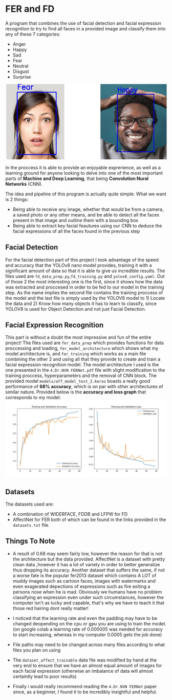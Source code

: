 # FER and FD
A program that combines the use of facial detection and facial expression recognition to try to find all faces in a provided image and classify them into any of these 7 categories:
* Anger
* Happy
* Sad
* Fear 
* Neutral
* Disgust
* Surprise
  
![faces](assets/faces.jpg)

In the proccess it is able to provide an enjoyable exprerience, as well as a learning ground for anyone looking to delve into one of the most important parts of **Machine and Deep Learning**, that being **Convolution Nural Networks** (CNN).

The idea and pipeline of this program is actually quite simple. What we want is 2 things:
* Being able to receive any image, whether that would be from a camera, a saved photo or any other means, and be able to detect all the faces present in that image and outline them with a bounding box
* Being able to extract key facial feautures using our CNN to deduce the facial expressions of all the faces found in the previous step

## Facial Detection
For the facial detection part of this project I took advantage of the speed and accuracy that the YOLOv8 nano model provides, training it with a significant amount of data so that it is able to give us incredible results.
The files used are `fd_data_prep.py`,`fd_training.py` and `yolov8_config.yaml`. Out of those 2 the most interesting one is the first, since it shows how the data was extracted and proccesed in order to be fed to our model in the training step. As the name implies the second file contains the training proccess of the model and the last file is simply used by the YOLOV8 model to 1) Locate the data and 2) Know how many objects it has to learn to classify, since YOLOV8 is used for Object Detection and not just Facial Detection. 

## Facial Expression Recognition
This part is without a doubt the most impressive and fun of the entire project! The files used are `fer_data_prep` which provides functions for data proccessing and loading, `fer_model_architecture` which shows what my model architecture is, and `fer_training` which works as a main file combining the other 2 and using all that they provide to create and train a facial expression recognition model. The model architecture I used
is the one presented in the `4.Dr.NVN FERNet.pdf` file with slight modification to the training proccess, hyperparameters and the removal of CNN block. The provided model `models/aff_model_test_2.keras` boasts a really good performance of **68% accuracy**, which is on par with other architectures of similar nature.
Provided below is the **accuracy and loss graph** that corresponds to my model:
![graph](assets/graph.jpg)

## Datasets
The datasets used are:
* A combination of WIDERFACE, FDDB and LFPW for FD
* AffectNet for FER
both of which can be found in the links provided in the `datasets.txt` file.

## Things To Note
* A result of 0.68 may seem fairly low, however the reason for that is not the architecture but the data provided. AffectNet is a dataset with pretty clean data ,however it has a lot of variety in order to better generalize thus dropping its accuracy. Another dataset that suffers the same, if not a worse fate is the popular fer2013 dataset which contains A LOT of muddy images such as cartoon faces, images with watermarks and even exagerated depections of expressions such as fire exiting a persons nose when he is mad. Obviously we humans have no problem classifying an expression even under such circumstances, however the computer isn't as lucky and capable, that's why we have to teach it that those red hairing dont really matter!  

* I noticed that the learning rate and even the padding may have to be changed deopending on the cpu or gpu you are using to train the model. (on google colab a learning rate of 0.000005 was needed for accuracy to start increasing, whereas in my computer 0.0005 gets the job done)

* File paths may need to be changed across many files according to what files you plan on using
  
* The `dataset_affect_trainable` data file was modified by hand at the very end to ensure that we have an almost equal amount of images for each facial expression (otherwise an imbalance of data will almost certaintly lead to poor results)

* Finally i would really recommend reading the `4.Dr.NVN FERNet` paper since, as a beginner, I found it to be incredibly insightful and helpful. 
